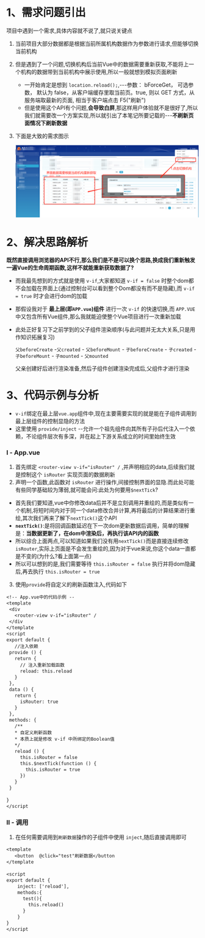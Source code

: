# 1、需求问题引出

项目中遇到一个需求,具体内容就不说了,就只说关键点

1. 当前项目大部分数据都是根据当前所属机构数据作为参数进行请求,但能够切换当前机构

2. 但是遇到了一个问题,切换机构后当前Vue中的数据需要重新获取,不能将上一个机构的数据带到当前机构中展示使用,所以一般就想到模拟页面刷新

   - 一开始肯定是想到 `location.reload();`,---参数： bForceGet， 可选参数， 默认为 false，从客户端缓存里取当前页。true, 则以 GET 方式，从服务端取最新的页面, 相当于客户端点击 F5("刷新")
   - 但是使用这个API有个问题,**会导致白屏**,那这样用户体验就不是很好了,所以我们就需要改一个方案实现,所以就引出了本笔记所要记载的---**不刷新页面情况下刷新数据**

3. 下面是大致的需求图示

   ![image-20220110142806626](../VUE系列笔记图片/image-20220110142806626.png)

# 2、解决思路解析

**既然直接调用浏览器的API不行,那么我们是不是可以换个思路,换成我们重新触发一遍Vue的生命周期函数,这样不就能重新获取数据了?**

  - 而我最先想到的方式就是使用 `v-if`,大家都知道 `v-if = false` 时整个dom都不会加载在界面上(通过控制台可以看到整个Dom都没有而不是隐藏),而 `v-if = true` 时才会进行dom的加载

  - 那假设我对于 **最上层(即`APP.vue`)组件** 进行一次 `v-if` 的快速切换,而 `APP.VUE`中又包含所有Vue组件,那么我就能迫使整个Vue项目进行一次重新加载

  - 此处正好复习下之前学到的父子组件渲染顺序(与此问题并无太大关系,只是用作知识拓展复习)

    `父beforeCreate` -`父created` - `父beforeMount` - `子beforeCreate` - `子created` - `子beforeMount` - `子mounted` - `父mounted`
    
    父亲创建好后进行渲染准备,然后子组件创建渲染完成后,父组件才进行渲染



# 3、代码示例与分析

* `v-if`绑定在最上层`vue.app`组件中,现在主要需要实现的就是能在子组件调用到最上层组件的控制显隐的方法
* 这里使用 `provide/inject` --允许一个祖先组件向其所有子孙后代注入一个依赖，不论组件层次有多深，并在起上下游关系成立的时间里始终生效

### Ⅰ - App.vue

1. 首先绑定 `<router-view v-if="isRouter" /` ,并声明相应的data,后续我们就是控制这个 `isRouter` 实现页面的数据刷新
2. 声明一个函数,此函数对 `isRouter` 进行操作,间接控制界面的显隐.而此处可能有些同学基础较为薄弱,就可能会问:此处为何要用`$nextTick`?
  - 首先我们要知道,vue中你修改data后并不是立刻调用并重绘的,而是类似有一个机制,将短时间内对于同一个data修改合并计算,再将最后的计算结果进行重绘,其次我们再来了解下`nextTick()`这个API
  - **`nextTick()`**:是将回调函数延迟在下一次dom更新数据后调用，简单的理解是：**当数据更新了，在dom中渲染后，再执行该API内的函数**
  - 所以综合上面两点,可以知道如果我们没有用`nextTick()`而是直接连续修改`isRouter`,实际上页面是不会发生重绘的,因为对于vue来说,你这个data一直都是不变的(为什么?看上面第一点)
  - 所以可以想到的是,我们需要等待 `this.isRouter = false` 执行并将dom隐藏后,再去执行 `this.isRouter = true`

3. 使用`provide`将自定义的刷新函数注入,代码如下

```vue
<!-- App.vue中的代码示例 --
<template
 <div
   <router-view v-if="isRouter" /
 </div
</template
<script
export default {
   //注入依赖
 provide () {
   return {
     // 注入重新加载函数
     reload: this.reload
   }
 },
 data () {
   return {
     isRouter: true
   }
 },
 methods: {
   /**
   * 自定义刷新函数
   * 本质上就是修改 v-if 中所绑定的Boolean值
   */
   reload () {
     this.isRouter = false
     this.$nextTick(function () {
       this.isRouter = true
     })
   }
 }

}
</script
```


### Ⅱ - 调用

1. 在任何需要调用到`刷新数据`操作的子组件中使用 `inject`,随后直接调用即可

```vue
<template
   <button  @click="test"刷新数据</button
</template

<script
export default {
    inject: ['reload'],
    methods:{
      test(){
        this.reload()
      }
    }
}
</script
```
